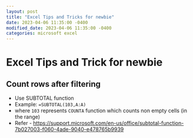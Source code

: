 ```yaml
---
layout: post
title: "Excel Tips and Tricks for newbie"
date: 2023-04-06 11:35:00 -0400
modified_date: 2023-04-06 11:35:00 -0400
categories: microsoft excel
---
```


# Excel Tips and Trick for newbie

## Count rows after filtering

- Use SUBTOTAL function
- Example: `=SUBTOTAL(103,A:A)`
- where `103` represents `COUNTA` function which counts non empty cells (in the range)
- Refer - https://support.microsoft.com/en-us/office/subtotal-function-7b027003-f060-4ade-9040-e478765b9939
